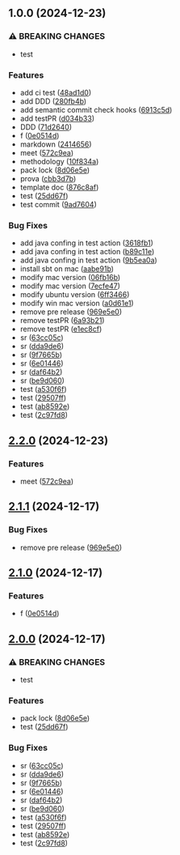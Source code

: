 ## 1.0.0 (2024-12-23)

### ⚠ BREAKING CHANGES

* test

### Features

* add ci test ([48ad1d0](https://github.com/dev-pps/TestPPS/commit/48ad1d00625563a200021bff5c59de66dea9d214))
* add DDD ([280fb4b](https://github.com/dev-pps/TestPPS/commit/280fb4b33410e33a39731ec46149080e71d8f243))
* add semantic commit check hooks ([6913c5d](https://github.com/dev-pps/TestPPS/commit/6913c5d16622fcb1e6c20375141163f732caefd7))
* add testPR ([d034b33](https://github.com/dev-pps/TestPPS/commit/d034b33bf9c11022a5d61a68a53192d03497c3ba))
* DDD ([71d2640](https://github.com/dev-pps/TestPPS/commit/71d2640cafc7496887c136241fb0e2c635ec2628))
* f ([0e0514d](https://github.com/dev-pps/TestPPS/commit/0e0514de13242b7b8cbb2b76ce0b92fbd4de1bfc))
* markdown ([2414656](https://github.com/dev-pps/TestPPS/commit/241465692294d7158925b563d27d4294b15d80a7))
* meet ([572c9ea](https://github.com/dev-pps/TestPPS/commit/572c9eab2814e3fb4ce105270777cdc8a1bcde59))
* methodology ([10f834a](https://github.com/dev-pps/TestPPS/commit/10f834ace2da6dbb61cc34b4cfa7599a620376de))
* pack lock ([8d06e5e](https://github.com/dev-pps/TestPPS/commit/8d06e5e5aeca4759ba7fb77f69a6b5071bfc997e))
* prova ([cbb3d7b](https://github.com/dev-pps/TestPPS/commit/cbb3d7b278407119658a0d8d9bde29b5282665b4))
* template doc ([876c8af](https://github.com/dev-pps/TestPPS/commit/876c8af4da8b9d9e43f14f3b7a3e34a5fe14849e))
* test ([25dd67f](https://github.com/dev-pps/TestPPS/commit/25dd67fe3d6b779619d4de5d49054541489d71a6))
* test commit ([9ad7604](https://github.com/dev-pps/TestPPS/commit/9ad760413ad98ba631f8a2bec1d8cd5ea0e6b1d5))

### Bug Fixes

* add java confing in test action ([3618fb1](https://github.com/dev-pps/TestPPS/commit/3618fb14f4f48544882c7bb744f6c6ed0f3d49b1))
* add java confing in test action ([b89c11e](https://github.com/dev-pps/TestPPS/commit/b89c11e2ec08ba0766362594c7605d30d16b3a9d))
* add java confing in test action ([9b5ea0a](https://github.com/dev-pps/TestPPS/commit/9b5ea0a55bd754f6ef9809b9bc1e8c495275817e))
* install sbt on mac ([aabe91b](https://github.com/dev-pps/TestPPS/commit/aabe91be4ce0ed867d420821d5795d4f7350dcab))
* modify mac version ([06fb16b](https://github.com/dev-pps/TestPPS/commit/06fb16bc64337412a5758546ebd7b62121708172))
* modify mac version ([7ecfe47](https://github.com/dev-pps/TestPPS/commit/7ecfe47cc5a6cfc80446d6b9cf1d87f66e017527))
* modify ubuntu version ([6ff3466](https://github.com/dev-pps/TestPPS/commit/6ff34661b0eb8813da55840deeeca680c9496600))
* modify win mac  version ([a0d61e1](https://github.com/dev-pps/TestPPS/commit/a0d61e1bf4a8b0fbf4389df84781dc19ea868286))
* remove pre release ([969e5e0](https://github.com/dev-pps/TestPPS/commit/969e5e01085cdfa0ba95f07c109be3cdde2aafc4))
* remove testPR ([6a93b21](https://github.com/dev-pps/TestPPS/commit/6a93b2189c633de2b57b34c0f36ed4a4a0715d29))
* remove testPR ([e1ec8cf](https://github.com/dev-pps/TestPPS/commit/e1ec8cf80a3eae4c7dd39bd9a58d1d9eb4fe4b92))
* sr ([63cc05c](https://github.com/dev-pps/TestPPS/commit/63cc05ceef4a9698e100e00b70bb40f5af746dff))
* sr ([dda9de6](https://github.com/dev-pps/TestPPS/commit/dda9de616a890ddf9c7b7bf08b1a7ac977d4c4cf))
* sr ([9f7665b](https://github.com/dev-pps/TestPPS/commit/9f7665bf8bf6f414cb0a2a196aff9b139aacc1e1))
* sr ([6e01446](https://github.com/dev-pps/TestPPS/commit/6e01446d3f1d8620d7597ce9abce26cba95d37c7))
* sr ([daf64b2](https://github.com/dev-pps/TestPPS/commit/daf64b2bb2ce3a6d55d9a6275f4b894c12d25e07))
* sr ([be9d060](https://github.com/dev-pps/TestPPS/commit/be9d0603972e7d432b7c1dc31f19852df52d10d4))
* test ([a530f6f](https://github.com/dev-pps/TestPPS/commit/a530f6fafa2f91f2d280d98e9daec9e9e6dc9b0e))
* test ([29507ff](https://github.com/dev-pps/TestPPS/commit/29507ffa36aeea6958b31ff3b5f556cf5aaca27c))
* test ([ab8592e](https://github.com/dev-pps/TestPPS/commit/ab8592e2f2fc137de92ed007536dc0ee353ba773))
* test ([2c97fd8](https://github.com/dev-pps/TestPPS/commit/2c97fd853441e5e2e19782d445dbf457c5dd4d6e))

## [2.2.0](https://github.com/PPS-TrainSim/TestPPS/compare/v2.1.1...v2.2.0) (2024-12-23)

### Features

* meet ([572c9ea](https://github.com/PPS-TrainSim/TestPPS/commit/572c9eab2814e3fb4ce105270777cdc8a1bcde59))

## [2.1.1](https://github.com/PPS-TrainSim/TestPPS/compare/v2.1.0...v2.1.1) (2024-12-17)

### Bug Fixes

* remove pre release ([969e5e0](https://github.com/PPS-TrainSim/TestPPS/commit/969e5e01085cdfa0ba95f07c109be3cdde2aafc4))

## [2.1.0](https://github.com/PPS-TrainSim/TestPPS/compare/v2.0.0...v2.1.0) (2024-12-17)

### Features

* f ([0e0514d](https://github.com/PPS-TrainSim/TestPPS/commit/0e0514de13242b7b8cbb2b76ce0b92fbd4de1bfc))

## [2.0.0](https://github.com/PPS-TrainSim/TestPPS/compare/v1.0.0...v2.0.0) (2024-12-17)

### ⚠ BREAKING CHANGES

* test

### Features

* pack lock ([8d06e5e](https://github.com/PPS-TrainSim/TestPPS/commit/8d06e5e5aeca4759ba7fb77f69a6b5071bfc997e))
* test ([25dd67f](https://github.com/PPS-TrainSim/TestPPS/commit/25dd67fe3d6b779619d4de5d49054541489d71a6))

### Bug Fixes

* sr ([63cc05c](https://github.com/PPS-TrainSim/TestPPS/commit/63cc05ceef4a9698e100e00b70bb40f5af746dff))
* sr ([dda9de6](https://github.com/PPS-TrainSim/TestPPS/commit/dda9de616a890ddf9c7b7bf08b1a7ac977d4c4cf))
* sr ([9f7665b](https://github.com/PPS-TrainSim/TestPPS/commit/9f7665bf8bf6f414cb0a2a196aff9b139aacc1e1))
* sr ([6e01446](https://github.com/PPS-TrainSim/TestPPS/commit/6e01446d3f1d8620d7597ce9abce26cba95d37c7))
* sr ([daf64b2](https://github.com/PPS-TrainSim/TestPPS/commit/daf64b2bb2ce3a6d55d9a6275f4b894c12d25e07))
* sr ([be9d060](https://github.com/PPS-TrainSim/TestPPS/commit/be9d0603972e7d432b7c1dc31f19852df52d10d4))
* test ([a530f6f](https://github.com/PPS-TrainSim/TestPPS/commit/a530f6fafa2f91f2d280d98e9daec9e9e6dc9b0e))
* test ([29507ff](https://github.com/PPS-TrainSim/TestPPS/commit/29507ffa36aeea6958b31ff3b5f556cf5aaca27c))
* test ([ab8592e](https://github.com/PPS-TrainSim/TestPPS/commit/ab8592e2f2fc137de92ed007536dc0ee353ba773))
* test ([2c97fd8](https://github.com/PPS-TrainSim/TestPPS/commit/2c97fd853441e5e2e19782d445dbf457c5dd4d6e))
